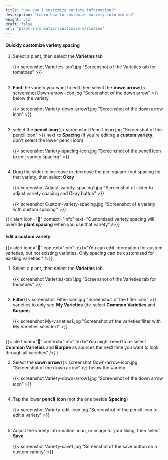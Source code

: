 ```yaml
---
title: "How can I customize variety information?"
description: "Learn how to customize variety information"
weight: 312
draft: false
url: "plant-information/customize-varieties"
---
```


#### Quickly customize variety spacing
1. Select a plant, then select the **Varieties** tab<br /><br />
{{< screenshot Varieties-tab1.jpg "Screenshot of the Varieties tab for tomatoes" >}}<br /><br />

2. **Find** the variety you want to edit then select the **down arrow**{{< screenshot Down-arrow-icon.jpg "Screenshot of the down arrow" >}} below the variety<br /><br />
{{< screenshot Variety-down-arrow1.jpg "Screenshot of the down arrow icon" >}}<br /><br />

3. select the **pencil icon**{{< screenshot Pencil-icon.jpg "Screenshot of the pencil icon" >}} next to **Spacing** (if you're editing a **custom variety**, don't select the lower pencil icon)<br /><br />
{{< screenshot Variety-spacing-icon.jpg "Screenshot of the pencil icon to edit variety spacing" >}}<br /><br />

4. Drag the slider to increase or decrease the per-square-foot spacing for that variety, then select **Okay**<br /><br />
{{< screenshot Adjust-variety-spacing1.jpg "Screenshot of slider to adjust variety spacing and Okay button" >}}<br /><br />
{{< screenshot Custom-variety-spacing.jpg "Screenshot of a variety with custom spacing" >}}

{{< alert icon="️🍅" context="info" text="Customized variety spacing will override **plant spacing** when you use that variety" />}}

#### Edit a custom variety
{{< alert icon="️🥕" context="info" text="You can edit information for custom varieties, but not existing varieties. Only spacing can be customized for existing varieties." />}}
1. Select a plant, then select the **Varieties** tab<br /><br />
{{< screenshot Varieties-tab1.jpg "Screenshot of the Varieties tab for tomatoes" >}}<br /><br />

2. **Filter**{{< screenshot Filter-icon.jpg "Screenshot of the filter icon" >}} varieties to only see **My Varieties** (de-select **Common Varieties** and **Burpee**)<br /><br />
{{< screenshot My-varieties1.jpg "Screenshot of the varieties filter with My Varieties selected" >}}<br /><br />

{{< alert icon="️🥦" context="info" text="You might need to re-select **Common Varieties** and **Burpee** as sources the next time you want to look through all varieties" />}}

3. Select the **down arrow**{{< screenshot Down-arrow-icon.jpg "Screenshot of the down arrow" >}} below the variety<br /><br />
{{< screenshot Variety-down-arrow1.jpg "Screenshot of the down arrow icon" >}}<br /><br />

4. Tap the lower **pencil icon** (not the one beside **Spacing**)<br /><br />
{{< screenshot Variety-edit-icon.jpg "Screenshot of the pencil icon to edit a variety" >}}<br /><br />

5. Adjust the variety information, icon, or image to your liking, then select **Save**<br /><br />
{{< screenshot Variety-save1.jpg "Screenshot of the save button on a custom variety" >}}
